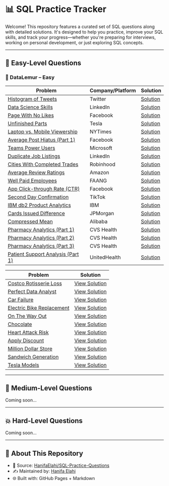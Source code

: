 # 📊 SQL Practice Tracker

Welcome! This repository features a curated set of SQL questions along with detailed solutions. It's designed to help you practice, improve your SQL skills, and track your progress—whether you're preparing for interviews, working on personal development, or just exploring SQL concepts.

---

## 🐣 Easy-Level Questions

### 🔹 DataLemur – Easy

| Problem | Company/Platform | Solution |
|--------|------------------|----------|
| [Histogram of Tweets](https://datalemur.com/questions/sql-histogram-tweets) | Twitter | [Solution](https://github.com/HanifaElahi/SQL-Practice-Questions/blob/main/DataLemur/Easy/histogram_of_tweets.sql) |
| [Data Science Skills](https://datalemur.com/questions/matching-skills) | LinkedIn | [Solution](https://github.com/HanifaElahi/SQL-Practice-Questions/blob/main/DataLemur/Easy/data_science_skills.sql) |
| [Page With No Likes](https://datalemur.com/questions/sql-page-with-no-likes) | Facebook | [Solution](https://github.com/HanifaElahi/SQL-Practice-Questions/blob/main/DataLemur/Easy/page_with_no_likes.sql) |
| [Unfinished Parts](https://datalemur.com/questions/tesla-unfinished-parts) | Tesla | [Solution](https://github.com/HanifaElahi/SQL-Practice-Questions/blob/main/DataLemur/Easy/unfinished_parts.sql) |
| [Laptop vs. Mobile Viewership](https://datalemur.com/questions/laptop-mobile-viewership) | NYTimes | [Solution](https://github.com/HanifaElahi/SQL-Practice-Questions/blob/main/DataLemur/Easy/laptop_vs_mobile_viewership.sql) |
| [Average Post Hiatus (Part 1)](https://datalemur.com/questions/sql-average-post-hiatus-1) | Facebook | [Solution](https://github.com/HanifaElahi/SQL-Practice-Questions/blob/main/DataLemur/Easy/average_post_hiatus_part_one.sql) |
| [Teams Power Users](https://datalemur.com/questions/teams-power-users) | Microsoft | [Solution](https://github.com/HanifaElahi/SQL-Practice-Questions/blob/main/DataLemur/Easy/team_power_users.sql) |
| [Duplicate Job Listings](https://datalemur.com/questions/duplicate-job-listings) | LinkedIn | [Solution](https://github.com/HanifaElahi/SQL-Practice-Questions/blob/main/DataLemur/Easy/duplicate_job_listings.sql) |
| [Cities With Completed Trades](https://datalemur.com/questions/completed-trades) | Robinhood | [Solution](https://github.com/HanifaElahi/SQL-Practice-Questions/blob/main/DataLemur/Easy/cities_with_completed_trades.sql) |
| [Average Review Ratings](https://datalemur.com/questions/sql-avg-review-ratings) | Amazon | [Solution](https://github.com/HanifaElahi/SQL-Practice-Questions/blob/main/DataLemur/Easy/average_review_ratings.sql) |
| [Well Paid Employees](https://datalemur.com/questions/sql-well-paid-employees) | FAANG | [Solution](https://github.com/HanifaElahi/SQL-Practice-Questions/blob/main/DataLemur/Easy/well_paid_employees.sql) |
| [App Click-through Rate (CTR)](https://datalemur.com/questions/click-through-rate) | Facebook | [Solution](https://github.com/HanifaElahi/SQL-Practice-Questions/blob/main/DataLemur/Easy/app_click_through_rate.sql) |
| [Second Day Confirmation](https://datalemur.com/questions/second-day-confirmation) | TikTok | [Solution](https://github.com/HanifaElahi/SQL-Practice-Questions/blob/main/DataLemur/Easy/second_day_confirmation.sql) |
| [IBM db2 Product Analytics](https://datalemur.com/questions/sql-ibm-db2-product-analytics) | IBM | [Solution](https://github.com/HanifaElahi/SQL-Practice-Questions/blob/main/DataLemur/Easy/ibm_db2_product_analytics.sql) |
| [Cards Issued Difference](https://datalemur.com/questions/cards-issued-difference) | JPMorgan | [Solution](https://github.com/HanifaElahi/SQL-Practice-Questions/blob/main/DataLemur/Easy/cards_issued_difference.sql) |
| [Compressed Mean](https://datalemur.com/questions/alibaba-compressed-mean) | Alibaba | [Solution](https://github.com/HanifaElahi/SQL-Practice-Questions/blob/main/DataLemur/Easy/compressed_mean.sql) |
| [Pharmacy Analytics (Part 1)](https://datalemur.com/questions/top-profitable-drugs) | CVS Health | [Solution](https://github.com/HanifaElahi/SQL-Practice-Questions/blob/main/DataLemur/Easy/pharmacy_analytics_part_one.sql) |
| [Pharmacy Analytics (Part 2)](https://datalemur.com/questions/non-profitable-drugs) | CVS Health | [Solution](https://github.com/HanifaElahi/SQL-Practice-Questions/blob/main/DataLemur/Easy/pharmacy_analytics_part_two.sql) |
| [Pharmacy Analytics (Part 3)](https://datalemur.com/questions/total-drugs-sales) | CVS Health | [Solution](https://github.com/HanifaElahi/SQL-Practice-Questions/blob/main/DataLemur/Easy/pharmacy_analytics_part_three.sql) |
| [Patient Support Analysis (Part 1)](https://datalemur.com/questions/frequent-callers) | UnitedHealth | [Solution](https://github.com/HanifaElahi/SQL-Practice-Questions/blob/main/DataLemur/Easy/patient_support_analysis_part_one.sql) |

| Problem                                                                                               | Solution                                                                                                                              |
| ----------------------------------------------------------------------------------------------------- | ------------------------------------------------------------------------------------------------------------------------------------- |
| [Costco Rotisserie Loss](https://www.analystbuilder.com/questions/costco-rotisserie-loss-kkCDh)       | [View Solution](https://github.com/HanifaElahi/SQL-Practice-Questions/blob/main/Analyst%20Builder/Easy/costco_rotisserie_loss.sql)    |
| [Perfect Data Analyst](https://www.analystbuilder.com/questions/perfect-data-analyst-GMFmx)           | [View Solution](https://github.com/HanifaElahi/SQL-Practice-Questions/blob/main/Analyst%20Builder/Easy/perfect_data_analyst.sql)      |
| [Car Failure](https://www.analystbuilder.com/questions/car-failure-TUsTW)                             | [View Solution](https://github.com/HanifaElahi/SQL-Practice-Questions/blob/main/Analyst%20Builder/Easy/car_failure.sql)               |
| [Electric Bike Replacement](https://www.analystbuilder.com/questions/electric-bike-replacement-ZaFie) | [View Solution](https://github.com/HanifaElahi/SQL-Practice-Questions/blob/main/Analyst%20Builder/Easy/electric_bike_replacement.sql) |
| [On The Way Out](https://www.analystbuilder.com/questions/on-the-way-out-LGNoQ)                       | [View Solution](https://github.com/HanifaElahi/SQL-Practice-Questions/blob/main/Analyst%20Builder/Easy/on_the_way_out.sql)            |
| [Chocolate](https://www.analystbuilder.com/questions/chocolate-vPiUY)                                 | [View Solution](https://github.com/HanifaElahi/SQL-Practice-Questions/blob/main/Analyst%20Builder/Easy/chocolate.sql)                 |
| [Heart Attack Risk](https://www.analystbuilder.com/questions/heart-attack-risk-FKfdn)                 | [View Solution](https://github.com/HanifaElahi/SQL-Practice-Questions/blob/main/Analyst%20Builder/Easy/heart_attack_risk.sql)         |
| [Apply Discount](https://www.analystbuilder.com/questions/apply-discount-RdWhb)                       | [View Solution](https://github.com/HanifaElahi/SQL-Practice-Questions/blob/main/Analyst%20Builder/Easy/apply_discount.sql)            |
| [Million Dollar Store](https://www.analystbuilder.com/questions/million-dollar-store-ARdQa)           | [View Solution](https://github.com/HanifaElahi/SQL-Practice-Questions/blob/main/Analyst%20Builder/Easy/million_dollar_store.sql)      |
| [Sandwich Generation](https://www.analystbuilder.com/questions/sandwich-generation-excIi)             | [View Solution](https://github.com/HanifaElahi/SQL-Practice-Questions/blob/main/Analyst%20Builder/Easy/sandwich_generation.sql)       |
| [Tesla Models](https://www.analystbuilder.com/questions/tesla-models-soJdJ)                           | [View Solution](https://github.com/HanifaElahi/SQL-Practice-Questions/blob/main/Analyst%20Builder/Easy/tesla_models.sql)              |
 
---

## 🔁 Medium-Level Questions

Coming soon...

---

## 💥 Hard-Level Questions

Coming soon...

---

## 🚀 About This Repository

- 📂 Source: [HanifaElahi/SQL-Practice-Questions](https://github.com/HanifaElahi/SQL-Practice-Questions)
- ✍️ Maintained by: [Hanifa Elahi](https://github.com/HanifaElahi)
- 🌐 Built with: GitHub Pages + Markdown
